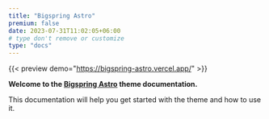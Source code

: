 ```yaml
---
title: "Bigspring Astro"
premium: false
date: 2023-07-31T11:02:05+06:00
# type don't remove or customize
type: "docs"
---
```


{{< preview demo="https://bigspring-astro.vercel.app/" >}}

**Welcome to the [Bigspring Astro](https://themefisher.com/products/bigspring-astro/) theme documentation.**

This documentation will help you get started with the theme and how to use it.
